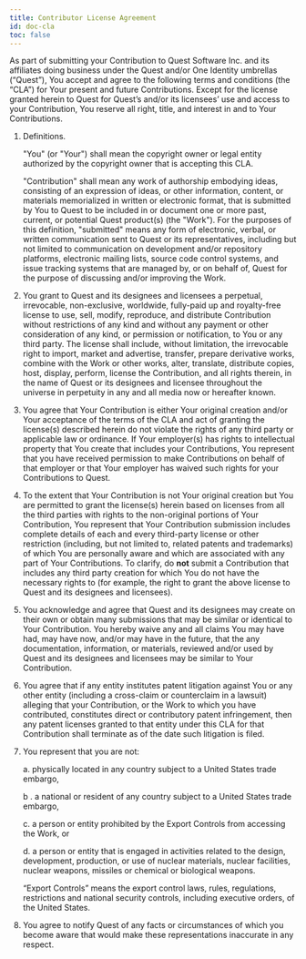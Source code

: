 ```yaml
---
title: Contributor License Agreement
id: doc-cla
toc: false
---
```


As part of submitting your Contribution to Quest Software Inc. and its
affiliates doing business under the Quest and/or One Identity umbrellas
(“Quest”), You accept and agree to the following terms and conditions
(the “CLA”) for Your present and future Contributions. Except for the
license granted herein to Quest for Quest’s and/or its licensees’ use
and access to your Contribution, You reserve all right, title, and
interest in and to Your Contributions.

1. Definitions.

    "You" (or "Your") shall mean the copyright owner or legal entity
    authorized by the copyright owner that is accepting this CLA.

    "Contribution" shall mean any work of authorship embodying ideas,
    consisting of an expression of ideas, or other information, content,
    or materials memorialized in written or electronic format, that is
    submitted by You to Quest to be included in or document one or more
    past, current, or potential Quest product(s) (the "Work"). For the
    purposes of this definition, "submitted" means any form of electronic,
    verbal, or written communication sent to Quest or its representatives,
    including but not limited to communication on development and/or
    repository platforms, electronic mailing lists, source code control
    systems, and issue tracking systems that are managed by, or on behalf
    of, Quest for the purpose of discussing and/or improving the Work.

2. You grant to Quest and its designees and licensees a perpetual,
    irrevocable, non-exclusive, worldwide, fully-paid up and
    royalty-free license to use, sell, modify, reproduce, and distribute
    Contribution without restrictions of any kind and without any
    payment or other consideration of any kind, or permission or
    notification, to You or any third party. The license shall include,
    without limitation, the irrevocable right to import, market and
    advertise, transfer, prepare derivative works, combine with the Work
    or other works, alter, translate, distribute copies, host, display,
    perform, license the Contribution, and all rights therein, in the
    name of Quest or its designees and licensee throughout the universe
    in perpetuity in any and all media now or hereafter known.

3. You agree that Your Contribution is either Your original creation
    and/or Your acceptance of the terms of the CLA and act of granting
    the license(s) described herein do not violate the rights of any
    third party or applicable law or ordinance. If Your employer(s) has
    rights to intellectual property that You create that includes your
    Contributions, You represent that you have received permission to
    make Contributions on behalf of that employer or that Your employer
    has waived such rights for your Contributions to Quest.

4. To the extent that Your Contribution is not Your original creation
    but You are permitted to grant the license(s) herein based on
    licenses from all the third parties with rights to the non-original
    portions of Your Contribution, You represent that Your Contribution
    submission includes complete details of each and every third-party
    license or other restriction (including, but not limited to, related
    patents and trademarks) of which You are personally aware and which
    are associated with any part of Your Contributions. To clarify, do
    **not** submit a Contribution that includes any third party creation
    for which You do not have the necessary rights to (for example, the
    right to grant the above license to Quest and its designees and
    licensees).

5. You acknowledge and agree that Quest and its designees may create on
    their own or obtain many submissions that may be similar or
    identical to Your Contribution. You hereby waive any and all claims
    You may have had, may have now, and/or may have in the future, that
    the any documentation, information, or materials, reviewed and/or
    used by Quest and its designees and licensees may be similar to Your
    Contribution.

6. You agree that if any entity institutes patent litigation against
    You or any other entity (including a cross-claim or counterclaim in
    a lawsuit) alleging that your Contribution, or the Work to which you
    have contributed, constitutes direct or contributory patent
    infringement, then any patent licenses granted to that entity under
    this CLA for that Contribution shall terminate as of the date such
    litigation is filed.

7. You represent that you are not:

    a. physically located in any country subject to a United States trade
    embargo,

    b . a national or resident of any country subject to a United States
    trade embargo,

    c. a person or entity prohibited by the Export Controls from accessing
    the Work, or

    d. a person or entity that is engaged in activities related to the
    design, development, production, or use of nuclear materials, nuclear
    facilities, nuclear weapons, missiles or chemical or biological weapons.

    “Export Controls” means the export control laws, rules, regulations,
    restrictions and national security controls, including executive
    orders, of the United States.

8. You agree to notify Quest of any facts or circumstances of which you
    become aware that would make these representations inaccurate in any
    respect.
